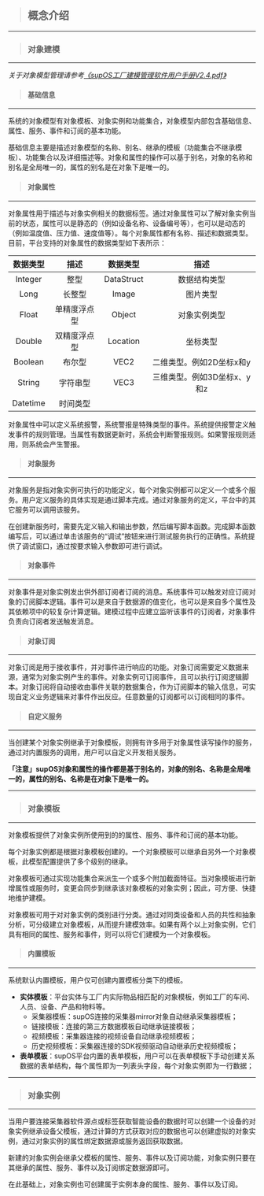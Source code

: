 > ## **概念介绍**

---

> ### **对象建模**

---

*关于对象模型管理请参考[《supOS工厂建模管理软件用户手册V2.4.pdf》](http://oss.supos.com/docs/ProductManual/supOS/V2.8.1/supOS工厂建模管理软件用户手册V2.4.pdf)*

> #### **基础信息**

---

系统的对象模型有对象模板、对象实例和功能集合，对象模型内部包含基础信息、属性、服务、事件和订阅的基本功能。

基础信息主要是描述对象模型的名称、别名、继承的模板（功能集合不继承模板）、功能集合以及详细描述等。对象和属性的操作可以基于别名，对象的名称和别名是全局唯一的，属性的别名是在对象下是唯一的。

> #### **对象属性**

---

对象属性用于描述与对象实例相关的数据标签。通过对象属性可以了解对象实例当前的状态，属性可以是静态的（例如设备名称、设备编号等），也可以是动态的（例如温度值、压力值、速度值等）。每个对象属性都有名称、描述和数据类型。目前，平台支持的对象属性的数据类型如下表所示：

|数据类型|描述|数据类型|描述|
|:---:|:---:|:---:|:---:|
|Integer|整型|DataStruct|数据结构类型|
|Long|长整型|Image|图片类型|
|Float|单精度浮点型|Object|对象实例类型|
|Double|双精度浮点型|Location|坐标类型|
|Boolean|布尔型|VEC2|二维类型。例如2D坐标x和y|
|String|字符串型|VEC3|三维类型。例如3D坐标x、y和z|
|Datetime|时间类型|||

对象属性中可以定义系统报警，系统警报是特殊类型的事件。系统提供报警定义触发事件的规则管理。当属性有数据更新时，系统会判断警报规则。如果警报规则适用，则系统会产生警报。

> #### **对象服务**

---

对象服务是指对象实例可执行的功能定义，每个对象实例都可以定义一个或多个服务。用户定义服务的具体实现是通过脚本完成。通过对象服务的定义，平台中的其它服务可以调用该服务。

在创建新服务时，需要先定义输入和输出参数，然后编写脚本函数。完成脚本函数编写后，可以通过单击该服务的“调试”按钮来进行测试服务执行的正确性。系统提供了调试窗口，通过按要求输入参数即可进行调试。

> #### **对象事件**

---

对象事件是对象实例发出供外部订阅者订阅的消息。系统事件可以触发对应订阅对象的订阅脚本逻辑。事件可以是来自于数据源的值变化，也可以是来自多个属性及其依赖项中的较复杂计算逻辑。建模过程中应建立监听该事件的订阅者，对象事件负责向订阅者发送触发消息。

> #### **对象订阅**

---

对象订阅是用于接收事件，并对事件进行响应的功能。对象订阅需要定义数据来源，通常为对象实例产生的事件。对象实例可订阅事件，且可以执行订阅逻辑脚本。对象订阅将自动接收由事件关联的数据集合，作为订阅脚本的输入信息，可实现自定义业务逻辑来对事件作出反应。任意数量的订阅都可以订阅相同的事件。

> #### **自定义服务**

---

当创建某个对象实例继承于对象模板，则拥有许多用于对象属性读写操作的服务，通过对内置服务的调用，用户可以自定义开发相关服务。

**「注意」supOS对象和属性的操作都是基于别名的，对象的别名、名称是全局唯一的，属性的别名、名称是在对象下是唯一的。**

---

> ### **对象模板**

---

对象模板提供了对象实例所使用到的的属性、服务、事件和订阅的基本功能。

每个对象实例都是根据对象模板创建的。一个对象模板可以继承自另外一个对象模板，此模型配置提供了多个级别的继承。

对象模板可通过实现功能集合来派生一个或多个附加截面特征。当对象模板进行新增属性或服务时，变更会同步到继承该对象模板的对象实例；因此，可方便、快捷地维护建模。

对象模板可用于对对象实例的类别进行分类。通过对同类设备和人员的共性和抽象分析，可分级建立对象模板，从而提升建模效率。如果有两个以上对象实例，它们具有相同的属性、服务和事件，则可以将它们建模为一个对象模板。

> #### **内置模板**

---

系统默认内置模板，用户仅可创建内置模板分类下的模板。

- **实体模板**：平台实体与工厂内实际物品相匹配的对象模板，例如工厂的车间、人员、设备、产品和物料等。
  - 采集器模板：supOS连接的采集器mirror对象自动继承采集器模板；
  - 链接模板：连接的第三方数据模板自动继承链接模板；
  - 视频模板：采集器连接的视频设备自动继承视频模板；
  - 历史视频模板：采集器连接的SDK视频驱动自动继承历史视频模板；
- **表单模板**：supOS平台内置的表单模板，用户可以在表单模板下手动创建关系数据的表单结构，每个属性即为一列表头字段，每个对象实例即为一行数据；

---

> ### **对象实例**

---

当用户要连接采集器软件源点或标签获取智能设备的数据时可以创建一个设备的对象实例继承设备父模板，通过计算的方式获取对应的数据也可以创建虚拟的对象实例，通过对象实例的属性绑定数据源或服务返回获取数据。

新建的对象实例会继承父模板的属性、服务、事件以及订阅功能，对象实例只要在其继承的属性、服务、事件以及订阅绑定数据源即可。

在此基础上，对象实例也可创建属于实例本身的属性、服务、事件以及订阅。